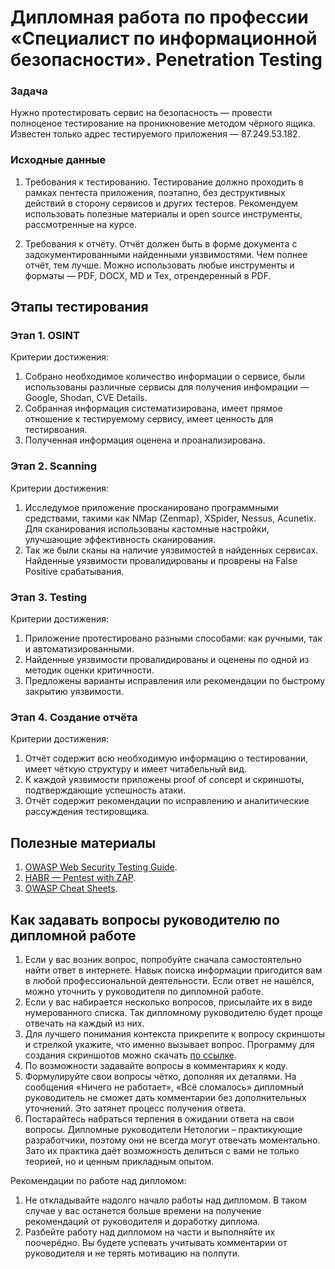# Дипломная работа по профессии «Специалист по информационной безопасности». Penetration Testing

### Задача

Нужно протестировать сервис на безопасность — провести полноценое тестирование на проникновение методом чёрного ящика. Известен только адрес тестируемого приложения — 87.249.53.182.

### Исходные данные
 
1. Требования к тестированию.
Тестирование должно проходить в рамках пентеста приложения, поэтапно, без деструктивных действий в сторону сервисов и других тестеров. Рекомендуем использовать полезные материалы и open source инструменты, рассмотренные на курсе.

2. Требования к отчёту.
Отчёт должен быть в форме документа с задокументированными найденными уязвимостями. Чем полнее отчёт, тем лучше. Можно использовать любые инструменты и форматы — PDF, DOCX, MD и Tex, отрендеренный в PDF. 

## Этапы тестирования

### Этап 1. OSINT

Критерии достижения:
1. Собрано необходимое количество информации о сервисе, были использованы различные сервисы для получения инфомрации — Google, Shodan, CVE Details.
2. Собранная информация систематизирована, имеет прямое отношение к тестируемому сервису, имеет ценность для тестирвоания. 
3. Полученная информация оценена и проанализирована.

### Этап 2. Scanning

Критерии достижения:
1. Исследумое приложение просканировано программными средствами, такими как NMap (Zenmap), XSpider, Nessus, Acunetix. Для сканирования использованы кастомные настройки, улучшающие эффективность сканирования.
2. Так же были сканы на наличие уязвимостей в найденных сервисах. Найденные уязвимости провалидированы и проврены на False Positive срабатывания.

### Этап 3. Testing

Критерии достижения:
1. Приложение протестировано разными способами: как ручными, так и автоматизированными. 
2. Найденные уязвимости провалидированы и оценены по одной из методик оценки критичности.
3. Предложены варианты исправления или рекомендации по быстрому закрытию уязвимости.

### Этап 4. Создание отчёта

Критерии достижения:
1. Отчёт содержит всю необходимую информацию о тестировании, имеет чёткую структуру и имеет читабельный вид.
2. К каждой уязвимости приложены proof of concept и скриншоты, подтверждающие успешность атаки.
3. Отчёт содержит рекомендации по исправлению и аналитические рассуждения тестировщика.

## Полезные материалы
1. [OWASP Web Security Testing Guide](https://owasp.org/www-project-web-security-testing-guide/). 
2. [HABR — Pentest with ZAP](https://habr.com/ru/company/alexhost/blog/530110/).
3. [OWASP Cheat Sheets](https://cheatsheetseries.owasp.org/).

## Как задавать вопросы руководителю по дипломной работе

1. Если у вас возник вопрос, попробуйте сначала самостоятельно найти ответ в интернете. Навык поиска информации пригодится вам в любой профессиональной деятельности. Если ответ не нашёлся, можно уточнить у руководителя по дипломной работе.
2. Если у вас набирается несколько вопросов, присылайте их в виде нумерованного списка. Так дипломному руководителю будет проще отвечать на каждый из них.
3. Для лучшего понимания контекста прикрепите к вопросу скриншоты и стрелкой укажите, что именно вызывает вопрос. Программу для создания скриншотов можно скачать [по ссылке](https://app.prntscr.com/ru/).
4. По возможности задавайте вопросы в комментариях к коду.
5. Формулируйте свои вопросы чётко, дополняя их деталями. На сообщения «Ничего не работает», «Всё сломалось» дипломный руководитель не сможет дать комментарии без дополнительных уточнений. Это затянет процесс получения ответа. 
6. Постарайтесь набраться терпения в ожидании ответа на свои вопросы. Дипломные руководители Нетологии – практикующие разработчики, поэтому они не всегда могут отвечать моментально. Зато их практика даёт возможность делиться с вами не только теорией, но и ценным прикладным опытом.  

Рекомендации по работе над дипломом:

1. Не откладывайте надолго начало работы над дипломом. В таком случае у вас останется больше времени на получение рекомендаций от руководителя и доработку диплома.
2. Разбейте работу над дипломом на части и выполняйте их поочерёдно. Вы будете успевать учитывать комментарии от руководителя и не терять мотивацию на полпути. 
